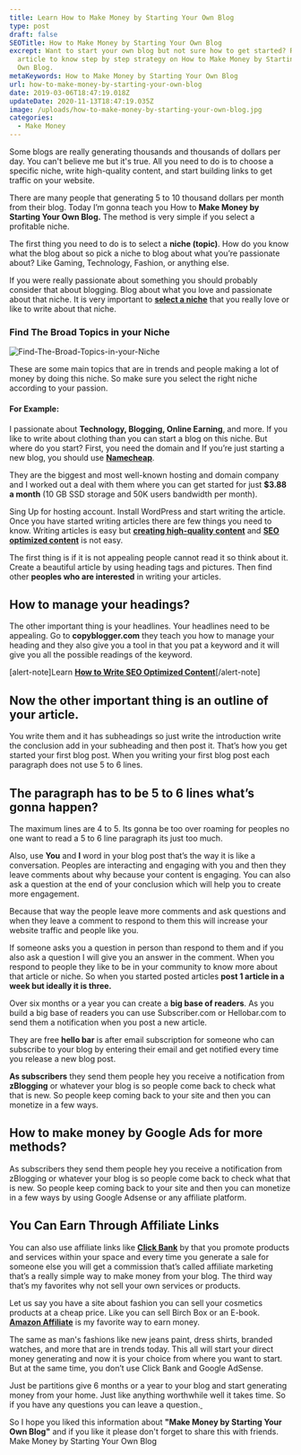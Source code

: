 ```yaml
---
title: Learn How to Make Money by Starting Your Own Blog
type: post
draft: false
SEOTitle: How to Make Money by Starting Your Own Blog
excrept: Want to start your own blog but not sure how to get started? Read this
  article to know step by step strategy on How to Make Money by Starting Your
  Own Blog.
metaKeywords: How to Make Money by Starting Your Own Blog
url: how-to-make-money-by-starting-your-own-blog
date: 2019-03-06T18:47:19.018Z
updateDate: 2020-11-13T18:47:19.035Z
image: /uploads/how-to-make-money-by-starting-your-own-blog.jpg
categories:
  - Make Money
---
```

Some blogs are really generating thousands and thousands of dollars per day. You can't believe me but it's true. All you need to do is to choose a specific niche, write high-quality content, and start building links to get traffic on your website.

There are many people that generating 5 to 10 thousand dollars per month from their blog. Today I’m gonna teach you How to **Make Money by Starting Your Own Blog.** The method is very simple if you select a profitable niche.

The first thing you need to do is to select a **niche (topic)**. How do you know what the blog about so pick a niche to blog about what you’re passionate about? Like Gaming, Technology, Fashion, or anything else.

If you were really passionate about something you should probably consider that about blogging. Blog about what you love and passionate about that niche. It is very important to **[select a niche](https://zblogging.com/how-can-you-find-a-profitable-niche/)** that you really love or like to write about that niche.

### Find The Broad Topics in your Niche

![Find-The-Broad-Topics-in-your-Niche](/uploads/find-the-broad-topics-in-your-niche.jpg "Find-The-Broad-Topics-in-your-Niche")

<!--StartFragment-->

These are some main topics that are in trends and people making a lot of money by doing this niche. So make sure you select the right niche according to your passion.

#### **For Example:**

I passionate about **Technology, Blogging, Online Earning**, and more. If you like to write about clothing than you can start a blog on this niche. But where do you start? First, you need the domain and If you’re just starting a new blog, you should use **[Namecheap](https://www.namecheap.com/)**.

They are the biggest and most well-known hosting and domain company and I worked out a deal with them where you can get started for just **$3.88 a month** (10 GB SSD storage and 50K users bandwidth per month).

Sing Up for hosting account. Install WordPress and start writing the article. Once you have started writing articles there are few things you need to know. Writing articles is easy but **[creating high-quality content](https://zblogging.com/how-to-create-free-high-quality-content/)** and **[SEO optimized content](https://zblogging.com/how-to-write-seo-optimized-content/)** is not easy.

The first thing is if it is not appealing people cannot read it so think about it. Create a beautiful article by using heading tags and pictures. Then find other **peoples who are interested** in writing your articles.

## How to manage your headings?

The other important thing is your headlines. Your headlines need to be appealing. Go to **copyblogger.com** they teach you how to manage your heading and they also give you a tool in that you pat a keyword and it will give you all the possible readings of the keyword.

\[alert-note]Learn **[How to Write SEO Optimized Content](https://zblogging.com/how-to-write-seo-optimized-content/)**\[/alert-note]

## Now the other important thing is an outline of your article.

You write them and it has subheadings so just write the introduction write the conclusion add in your subheading and then post it. That’s how you get started your first blog post. When you writing your first blog post each paragraph does not use 5 to 6 lines.

## The paragraph has to be 5 to 6 lines what’s gonna happen?

The maximum lines are 4 to 5. Its gonna be too over roaming for peoples no one want to read a 5 to 6 line paragraph its just too much.

Also, use **You** and **I** word in your blog post that’s the way it is like a conversation. Peoples are interacting and engaging with you and then they leave comments about why because your content is engaging. You can also ask a question at the end of your conclusion which will help you to create more engagement.

Because that way the people leave more comments and ask questions and when they leave a comment to respond to them this will increase your website traffic and people like you.

If someone asks you a question in person than respond to them and if you also ask a question I will give you an answer in the comment. When you respond to people they like to be in your community to know more about that article or niche. So when you started posted articles **post 1 article in a week but ideally it is three.**

Over six months or a year you can create a **big base of readers**. As you build a big base of readers you can use Subscriber.com or Hellobar.com to send them a notification when you post a new article.

They are free **hello bar** is after email subscription for someone who can subscribe to your blog by entering their email and get notified every time you release a new blog post.

**As subscribers** they send them people hey you receive a notification from **zBlogging** or whatever your blog is so people come back to check what that is new. So people keep coming back to your site and then you can monetize in a few ways.

## How to make money by Google Ads for more methods?

As subscribers they send them people hey you receive a notification from zBlogging or whatever your blog is so people come back to check what that is new. So people keep coming back to your site and then you can monetize in a few ways by using Google Adsense or any affiliate platform.

## You Can Earn Through Affiliate Links

You can also use affiliate links like **[Click Bank](https://www.clickbank.com/)** by that you promote products and services within your space and every time you generate a sale for someone else you will get a commission that’s called affiliate marketing that’s a really simple way to make money from your blog. The third way that’s my favorites why not sell your own services or products.

Let us say you have a site about fashion you can sell your cosmetics products at a cheap price. Like you can sell Birch Box or an E-book. **[Amazon Affiliate](https://zblogging.com/how-to-find-niche-for-amazon-affiliate/)** is my favorite way to earn money.

The same as man's fashions like new jeans paint, dress shirts, branded watches, and more that are in trends today. This all will start your direct money generating and now it is your choice from where you want to start. But at the same time, you don’t use Click Bank and Google AdSense.

Just be partitions give 6 months or a year to your blog and start generating money from your home. Just like anything worthwhile well it takes time. So if you have any questions you can leave a question.[ ](https://zblogging.com/how-to-get-free-youtube-subscribers/)

So I hope you liked this information about **"Make Money by Starting Your Own Blog"** and if you like it please don't forget to share this with friends. Make Money by Starting Your Own Blog